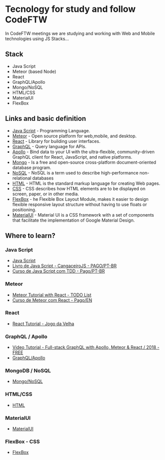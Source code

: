 # Tecnology for study and follow CodeFTW

In CodeFTW meetings we are studying and working with Web and Mobile technologies using JS Stacks...  

## Stack

* Java Script
* Meteor (based Node)
* React
* GraphQL/Apollo
* Mongo/NoSQL
* HTML/CSS
* MaterialUI
* FlexBox

## Links and basic definition

* [Java Script](https://developer.mozilla.org/pt-BR/docs/Web/JavaScript) - Programming Language.
* [Meteor](https://www.meteor.com/) - Open source platform for web,mobile, and desktop.
* [React](https://reactjs.org/) - Library for building user interfaces. 
* [GraphQL](http://graphql.org/) - Query language for APIs.
* [Apollo](https://www.apollographql.com/) - Bind data to your UI with the ultra-flexible, community-driven GraphQL client for React, JavaScript, and native platforms.
* [Mongo](https://docs.mongodb.com/) - Is a free and open-source cross-platform document-oriented database program.
* [NoSQL](http://nosql-database.org/) - NoSQL is a term used to describe high-performance non-relational databases
* [HTML](https://www.w3schools.com/html/) - HTML is the standard markup language for creating Web pages.
* [CSS](https://www.w3schools.com/css/css_intro.asp) - CSS describes how HTML elements are to be displayed on screen, paper, or in other media.
* [FlexBox](https://css-tricks.com/snippets/css/a-guide-to-flexbox/) - he Flexible Box Layout Module, makes it easier to design flexible responsive layout structure without having to use floats or positioning.
* [MaterialUI](https://material-ui-next.com/) - Material UI is a CSS framework with a set of components that facilitate the implementation of Google Material Design.

## Where to learn?

### Java Script
* [Java Script](https://developer.mozilla.org/pt-BR/docs/Web/JavaScript)
* [Livro de Java Script - CangaceiroJS - PAGO/PT-BR](https://www.casadocodigo.com.br/products/livro-cangaceiro-javascript)
* [Curso de Java Script com TDD - Pago/PT-BR](https://www.udemy.com/js-com-tdd-na-pratica)


### Meteor
* [Meteor Tutorial with React - TODO List](https://www.meteor.com/tutorials/react/creating-an-app)
* [Curso de Meteor com React - Pago/EN](https://www.udemy.com/meteor-react)


### React
* [React Tutorial - Jogo  da Velha](https://reactjs.org/tutorial/tutorial.html)

### GraphQL / Apollo
* [Video Tutorial - Full-stack GraphQL with Apollo, Meteor & React / 2018 - FREE](https://www.youtube.com/playlist?list=PLLnpHn493BHFTDL9M1PKnxQwBwOZ8J-h4)
* [GraphQL/Apollo]()

### MongoDB / NoSQL
* [Mongo/NoSQL]()

### HTML/CSS
* [HTML]()
### MaterialUI
* [MaterialUI]()

### FlexBox - CSS
* [FlexBox]()








